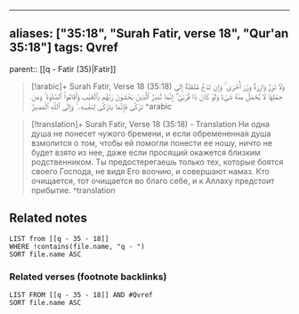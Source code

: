 
---
aliases: ["35:18", "Surah Fatir, verse 18", "Qur'an 35:18"]
tags: Qvref
---

parent:: [[q - Fatir (35)|Fatir]]

> [!arabic]+ Surah Fatir, Verse 18 (35:18)
> <span class="quran-arabic">وَلَا تَزِرُ وَازِرَةٌ وِزْرَ أُخْرَىٰ ۚ وَإِن تَدْعُ مُثْقَلَةٌ إِلَىٰ حِمْلِهَا لَا يُحْمَلْ مِنْهُ شَىْءٌ وَلَوْ كَانَ ذَا قُرْبَىٰٓ ۗ إِنَّمَا تُنذِرُ ٱلَّذِينَ يَخْشَوْنَ رَبَّهُم بِٱلْغَيْبِ وَأَقَامُوا۟ ٱلصَّلَوٰةَ ۚ وَمَن تَزَكَّىٰ فَإِنَّمَا يَتَزَكَّىٰ لِنَفْسِهِۦ ۚ وَإِلَى ٱللَّهِ ٱلْمَصِيرُ</span>
^arabic

> [!translation]+ Surah Fatir, Verse 18 (35:18) - Translation
> Ни одна душа не понесет чужого бремени, и если обремененная душа взмолится о том, чтобы ей помогли понести ее ношу, ничто не будет взято из нее, даже если просящий окажется близким родственником. Ты предостерегаешь только тех, которые боятся своего Господа, не видя Его воочию, и совершают намаз. Кто очищается, тот очищается во благо себе, и к Аллаху предстоит прибытие.
^translation



## Related notes
```dataview
LIST from [[q - 35 - 18]]
WHERE !contains(file.name, "q - ")
SORT file.name ASC
```

### Related verses (footnote backlinks)
```dataview
LIST FROM [[q - 35 - 18]] AND #Qvref
SORT file.name ASC
```

